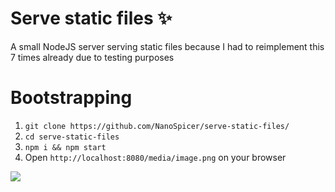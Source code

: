 # Serve static files ✨
A small NodeJS server serving static files because I had to reimplement this 7 times already due to testing purposes

# Bootstrapping

1. `git clone https://github.com/NanoSpicer/serve-static-files/`
2. `cd serve-static-files`
3. `npm i && npm start`
4. Open `http://localhost:8080/media/image.png` on your browser

<img src="https://media.giphy.com/media/3o6vXNLzXdW4sbFRGo/giphy.gif">
